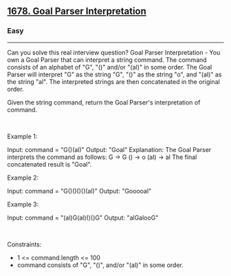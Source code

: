 <h2><a href="https://leetcode.com/problems/goal-parser-interpretation/">1678. Goal Parser Interpretation</a></h2><h3>Easy</h3><hr>Can you solve this real interview question? Goal Parser Interpretation - You own a Goal Parser that can interpret a string command. The command consists of an alphabet of "G", "()" and/or "(al)" in some order. The Goal Parser will interpret "G" as the string "G", "()" as the string "o", and "(al)" as the string "al". The interpreted strings are then concatenated in the original order.

Given the string command, return the Goal Parser's interpretation of command.

 

Example 1:


Input: command = "G()(al)"
Output: "Goal"
Explanation: The Goal Parser interprets the command as follows:
G -> G
() -> o
(al) -> al
The final concatenated result is "Goal".


Example 2:


Input: command = "G()()()()(al)"
Output: "Gooooal"


Example 3:


Input: command = "(al)G(al)()()G"
Output: "alGalooG"


 

Constraints:

 * 1 <= command.length <= 100
 * command consists of "G", "()", and/or "(al)" in some order.